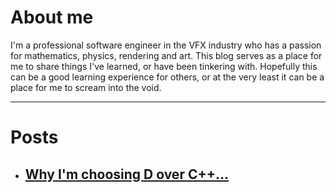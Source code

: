 # About me
I'm a professional software engineer in the VFX industry who has a passion for mathematics, physics, rendering and art. This blog serves as a place for me to share things I've learned, or have been tinkering with. Hopefully this can be a good learning experience for others, or at the very least it can be a place for me to scream into the void.

---
# Posts

- ## [Why I'm choosing D over C++...](_posts/2020-09-23-hello-world.md)

